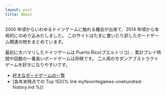 ```yaml
---
layout: post
title: About
---
```


2005 年頃からいわゆるドイツゲームに触れる機会が出来て、2014 年頃から本格的にのめり込みだしました。
このサイトはたまに書いたり訳したボードゲーム関連の物をまとめています。

最初に大ハマリしたドイツゲームは Puerto Rico(プエルトリコ) 、累計プレイ時間や回数の一番長いボードゲームは将棋です。
二人用のモダンアブストラクトゲームを好きになりやすいです。

* [好きなボードゲームの一覧](https://boardgamegeek.com/collection/user/pecan?gallery=small&sort=rating&sortdir=desc&rankobjecttype=subtype&rankobjectid=1&columns=title%7Cstatus%7Cversion%7Crating%7Cbggrating%7Cplays%7Ccomment%7Ccommands&minrating=7&geekranks=Board%20Game%20Rank&rated=1&objecttype=thing&ff=1&subtype=boardgame)
* [各年末時点での Top 15]({% link myfavoritegames-onehundred-history.md %})
